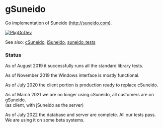 gSuneido
========

Go implementation of Suneido (http://suneido.com).

[![PkgGoDev](https://pkg.go.dev/badge/github.com/apmckinlay/gsuneido)](https://pkg.go.dev/github.com/apmckinlay/gsuneido)

See also: [cSuneido](https://github.com/apmckinlay/csuneido), [jSuneido](https://github.com/apmckinlay/jsuneido), [suneido_tests](https://github.com/apmckinlay/suneido_tests)

### Status

As of August 2019 it successfully runs all the standard library tests.

As of November 2019 the Windows interface is mostly functional.

As of July 2020 the client portion is production ready to replace cSuneido.

As of March 2021 we are no longer using cSuneido, all customers are on gSuneido.<br/>
(as client, with jSuneido as the server)

As of July 2022 the database and server are complete. All our tests pass.<br/>
We are using it on some beta systems.

